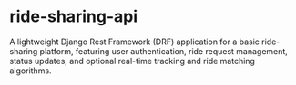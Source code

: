 # ride-sharing-api
A lightweight Django Rest Framework (DRF) application for a basic ride-sharing platform, featuring user authentication, ride request management, status updates, and optional real-time tracking and ride matching algorithms.
